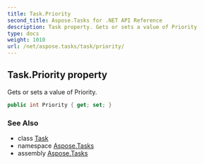 ```yaml
---
title: Task.Priority
second_title: Aspose.Tasks for .NET API Reference
description: Task property. Gets or sets a value of Priority
type: docs
weight: 1010
url: /net/aspose.tasks/task/priority/
---
```

## Task.Priority property

Gets or sets a value of Priority.

```csharp
public int Priority { get; set; }
```

### See Also

* class [Task](../)
* namespace [Aspose.Tasks](../../task/)
* assembly [Aspose.Tasks](../../../)


